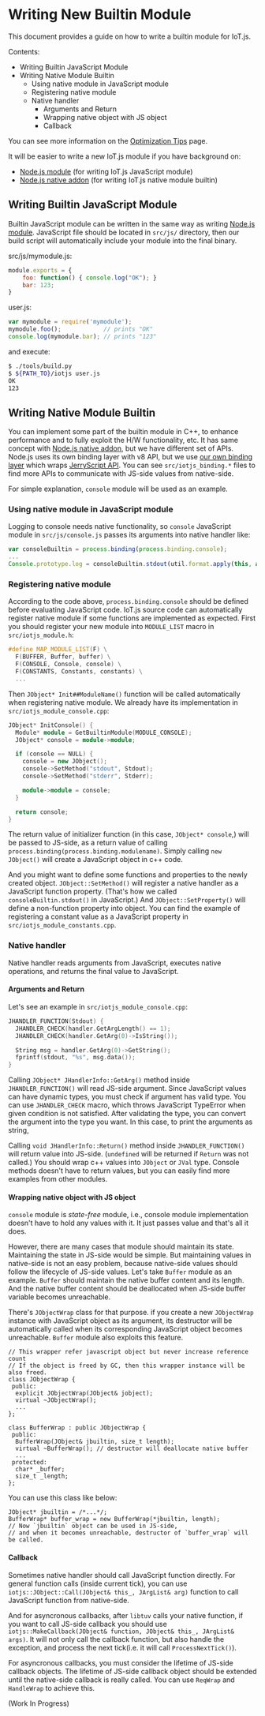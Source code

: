 Writing New Builtin Module
==========================

This document provides a guide on how to write a builtin module for IoT.js.

Contents:

* Writing Builtin JavaScript Module
* Writing Native Module Builtin
  - Using native module in JavaScript module
  - Registering native module
  - Native handler
    * Arguments and Return
    * Wrapping native object with JS object
    * Callback

You can see more information on the [Optimization Tips](Optimization-Tips.md) page.

It will be easier to write a new IoT.js module if you have background on:

- [Node.js module](https://nodejs.org/api/modules.html) (for writing IoT.js JavaScript module)
- [Node.js native addon](https://nodejs.org/api/addons.html) (for writing IoT.js native module builtin)

## Writing Builtin JavaScript Module

Builtin JavaScript module can be written in the same way as writing [Node.js module](https://nodejs.org/api/modules.html). JavaScript file should be located in `src/js/` directory, then our build script will automatically include your module into the final binary.

src/js/mymodule.js:
```javascript
module.exports = {
    foo: function() { console.log("OK"); }
    bar: 123;
}
```

user.js:
```javascript
var mymodule = require('mymodule');
mymodule.foo();            // prints "OK"
console.log(mymodule.bar); // prints "123"
```

and execute:
```sh
$ ./tools/build.py
$ ${PATH_TO}/iotjs user.js
OK
123
```

## Writing Native Module Builtin

You can implement some part of the builtin module in C++, to enhance performance and to fully exploit the H/W functionality, etc. It has same concept with [Node.js native addon](https://nodejs.org/api/addons.html), but we have different set of APIs. Node.js uses its own binding layer with v8 API, but we use [our own binding layer](https://github.com/Samsung/iotjs/blob/master/src/iotjs_binding.h) which wraps [JerryScript API](https://github.com/Samsung/JerryScript/blob/master/jerry-core/jerry-api.h). You can see `src/iotjs_binding.*` files to find more APIs to communicate with JS-side values from native-side.

For simple explanation, `console` module will be used as an example.

### Using native module in JavaScript module

Logging to console needs native functionality, so `console` JavaScript module in `src/js/console.js` passes its arguments into native handler like:

```javascript
var consoleBuiltin = process.binding(process.binding.console);
...
Console.prototype.log = consoleBuiltin.stdout(util.format.apply(this, arguments) + '\n');
```

### Registering native module

According to the code above, `process.binding.console` should be defined before evaluating JavaScript code. IoT.js source code can automatically register native module if some functions are implemented as expected. First you should register your new module into `MODULE_LIST` macro in `src/iotjs_module.h`:
```c++
#define MAP_MODULE_LIST(F) \
  F(BUFFER, Buffer, buffer) \
  F(CONSOLE, Console, console) \
  F(CONSTANTS, Constants, constants) \
  ...
```

Then `JObject* Init##ModuleName()` function will be called automatically when registering native module. We already have its implementation in `src/iotjs_module_console.cpp`:
```c++
JObject* InitConsole() {
  Module* module = GetBuiltinModule(MODULE_CONSOLE);
  JObject* console = module->module;

  if (console == NULL) {
    console = new JObject();
    console->SetMethod("stdout", Stdout);
    console->SetMethod("stderr", Stderr);

    module->module = console;
  }

  return console;
}
```
The return value of initializer function (in this case, `JObject* console`,) will be passed to JS-side, as a return value of calling `process.binding(process.binding.modulename)`. Simply calling `new JObject()` will create a JavaScript object in c++ code.

And you might want to define some functions and properties to the newly created object. `JObject::SetMethod()` will register a native handler as a JavaScript function property. (That's how we called `consoleBuiltin.stdout()` in JavaScript.) And `JObject::SetProperty()` will define a non-function property into object. You can find the example of registering a constant value as a JavaScript property in `src/iotjs_module_constants.cpp`.

### Native handler

Native handler reads arguments from JavaScript, executes native operations, and returns the final value to JavaScript.

#### Arguments and Return

Let's see an example in `src/iotjs_module_console.cpp`:

```c++
JHANDLER_FUNCTION(Stdout) {
  JHANDLER_CHECK(handler.GetArgLength() == 1);
  JHANDLER_CHECK(handler.GetArg(0)->IsString());

  String msg = handler.GetArg(0)->GetString();
  fprintf(stdout, "%s", msg.data());
}
```

Calling `JObject* JHandlerInfo::GetArg()` method inside `JHANDLER_FUNCTION()` will read JS-side argument. Since JavaScript values can have dynamic types, you must check if argument has valid type. You can use `JHANDLER_CHECK` macro, which throws JavaScript TypeError when given condition is not satisfied. After validating the type, you can convert the argument into the type you want. In this case, to print the arguments as string,

Calling `void JHandlerInfo::Return()` method inside `JHANDLER_FUNCTION()` will return value into JS-side. (`undefined` will be returned if `Return` was not called.) You should wrap c++ values into `JObject` or `JVal` type. Console methods doesn't have to return values, but you can easily find more examples from other modules.

#### Wrapping native object with JS object

`console` module is *state-free* module, i.e., console module implementation doesn't have to hold any values with it. It just passes value and that's all it does.

However, there are many cases that module should maintain its state. Maintaining the state in JS-side would be simple. But maintaining values in native-side is not an easy problem, because native-side values should follow the lifecycle of JS-side values. Let's take `Buffer` module as an example. `Buffer` should maintain the native buffer content and its length. And the native buffer content should be deallocated when JS-side buffer variable becomes unreachable.

There's `JObjectWrap` class for that purpose. if you create a new `JObjectWrap` instance with JavaScript object as its argument, its destructor will be automatically called when its corresponding JavaScript object becomes unreachable. `Buffer` module also exploits this feature.

```
// This wrapper refer javascript object but never increase reference count
// If the object is freed by GC, then this wrapper instance will be also freed.
class JObjectWrap {
 public:
  explicit JObjectWrap(JObject& jobject);
  virtual ~JObjectWrap();
  ...
};

class BufferWrap : public JObjectWrap {
 public:
  BufferWrap(JObject& jbuiltin, size_t length);
  virtual ~BufferWrap(); // destructor will deallocate native buffer
  ...
 protected:
  char* _buffer;
  size_t _length;
};
```

You can use this class like below:

```
JObject* jbuiltin = /*...*/;
BufferWrap* buffer_wrap = new BufferWrap(*jbuiltin, length);
// Now `jbuiltin` object can be used in JS-side,
// and when it becomes unreachable, destructor of `buffer_wrap` will be called.
```

#### Callback

Sometimes native handler should call JavaScript function directly. For general function calls (inside current tick), you can use `iotjs::JObject::Call(JObject& this_, JArgList& arg)` function to call JavaScript function from native-side.

And for asyncronous callbacks, after `libtuv` calls your native function, if you want to call JS-side callback you should use `iotjs::MakeCallback(JObject& function, JObject& this_, JArgList& args)`. It will not only call the callback function, but also handle the exception, and process the next tick(i.e. it will call `ProcessNextTick()`).

For asyncronous callbacks, you must consider the lifetime of JS-side callback objects. The lifetime of JS-side callback object should be extended until the native-side callback is really called. You can use `ReqWrap` and `HandleWrap` to achieve this.

(Work In Progress)
